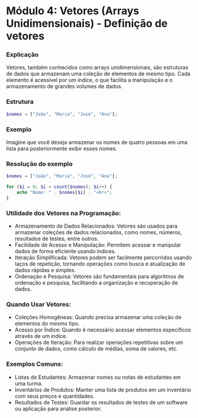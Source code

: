 # Módulo 4: Vetores (Arrays Unidimensionais) - Definição de vetores

### Explicação

Vetores, também conhecidos como arrays unidimensionais, são estruturas de dados que armazenam uma coleção de elementos de mesmo tipo. Cada elemento é acessível por um índice, o que facilita a manipulação e o armazenamento de grandes volumes de dados.

### Estrutura
```php
$nomes = ["João", "Maria", "José", "Ana"];
```

### Exemplo
Imagine que você deseja armazenar os nomes de quatro pessoas em uma lista para posteriormente exibir esses nomes.

### Resolução do exemplo
```php
$nomes = ["João", "Maria", "José", "Ana"];

for ($i = 0; $i < count($nomes); $i++) {
    echo "Nome: " . $nomes[$i] . "<br>";
}
```

### Utilidade dos Vetores na Programação:

- Armazenamento de Dados Relacionados: Vetores são usados para armazenar coleções de dados relacionados, como nomes, números, resultados de testes, entre outros.
- Facilidade de Acesso e Manipulação: Permitem acessar e manipular dados de forma eficiente usando índices.
- Iteração Simplificada: Vetores podem ser facilmente percorridos usando laços de repetição, tornando operações como busca e atualização de dados rápidas e simples.
- Ordenação e Pesquisa: Vetores são fundamentais para algoritmos de ordenação e pesquisa, facilitando a organização e recuperação de dados.

### Quando Usar Vetores:

- Coleções Homogêneas: Quando precisa armazenar uma coleção de elementos do mesmo tipo.
- Acesso por Índice: Quando é necessário acessar elementos específicos através de um índice.
- Operações de Iteração: Para realizar operações repetitivas sobre um conjunto de dados, como cálculo de médias, soma de valores, etc.

### Exemplos Comuns:

- Listas de Estudantes: Armazenar nomes ou notas de estudantes em uma turma.
- Inventários de Produtos: Manter uma lista de produtos em um inventário com seus preços e quantidades.
- Resultados de Testes: Guardar os resultados de testes de um software ou aplicação para análise posterior.

